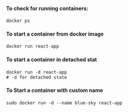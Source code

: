 #### To check for running containers:
```shell
docker ps
```

#### To start a container from docker image
```shell
docker run react-app
```

#### To start a container in detached stat
```shell
docker run -d react-app
# -d for detached state
```


#### To Start a container with custom name

```shell
sudo docker run -d --name blue-sky react-app

```